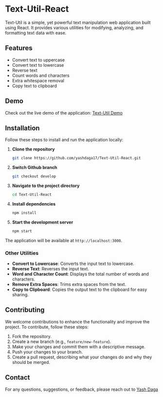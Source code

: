 # Text-Util-React
Text-Util is a simple, yet powerful text manipulation web application built using React. It provides various utilities for modifying, analyzing, and formatting text data with ease.


## Features

- Convert text to uppercase
- Convert text to lowercase
- Reverse text
- Count words and characters
- Extra whitespace removal
- Copy text to clipboard

## Demo

Check out the live demo of the application: [Text-Util Demo](https://yashdaga17.github.io/Text-Util-React/)

## Installation

Follow these steps to install and run the application locally:

1. **Clone the repository**
    ```sh
    git clone https://github.com/yashdaga17/Text-Util-React.git
    ```
2. **Switch Github branch**
    ```sh
    git checkout develop 
    ```

3. **Navigate to the project directory**
    ```sh
    cd Text-Util-React
    ```

4. **Install dependencies**
    ```sh
    npm install
    ```

5. **Start the development server**
    ```sh
    npm start
    ```

The application will be available at `http://localhost:3000`.

### Other Utilities

- **Convert to Lowercase**: Converts the input text to lowercase.
- **Reverse Text**: Reverses the input text.
- **Word and Character Count**: Displays the total number of words and characters.
- **Remove Extra Spaces**: Trims extra spaces from the text.
- **Copy to Clipboard**: Copies the output text to the clipboard for easy sharing.

## Contributing

We welcome contributions to enhance the functionality and improve the project. To contribute, follow these steps:

1. Fork the repository.
2. Create a new branch (e.g., `feature/new-feature`).
3. Make your changes and commit them with a descriptive message.
4. Push your changes to your branch.
5. Create a pull request, describing what your changes do and why they should be merged.


## Contact

For any questions, suggestions, or feedback, please reach out to [<span data-clarity-mask="True" id="clarity-mask">Yash</span> <span data-clarity-mask="True" id="clarity-mask">Daga</span>](mailto:dagayash7@gmail.com)


